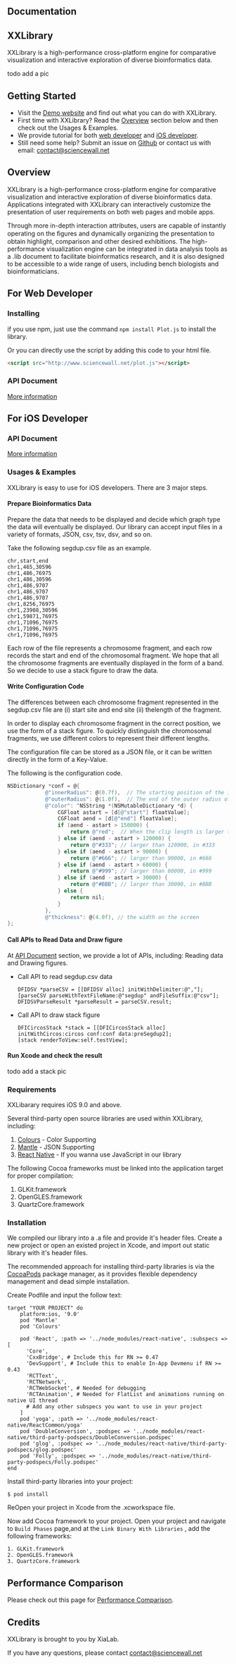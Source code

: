 ## Documentation

## XXLibrary

XXLibrary is a high-performance cross-platform engine for comparative visualization and interactive exploration of diverse bioinformatics data.

todo add a pic

## Getting Started

- Visit the [Demo website]() and find out what you can do with XXLibrary.
- First time with XXLibrary? Read the [Overview](#overview) section below and then check out the Usages & Examples. 
- We provide tutorial for both [web developer](#for-web-developer) and [iOS developer](#for-ios-developer).
- Still need some help? Submit an issue on [Github](https://github.com/XiaLab/dataviz/issues) or contact us with email: contact@sciencewall.net 

## Overview

XXLibrary is a high-performance cross-platform engine for comparative visualization and interactive exploration of diverse bioinformatics data. Applications integrated with XXLibrary can interactively customize the presentation of user requirements on both web pages and mobile apps. 

Through more in-depth interaction attributes, users are capable of instantly operating on the ﬁgures and dynamically organizing the presentation to obtain highlight, comparison and other desired exhibitions. The high-performance visualization engine can be integrated in data analysis tools as a .lib document to facilitate bioinformatics research, and it is also designed to be accessible to a wide range of users, including bench biologists and bioinformaticians.

## For Web Developer

### Installing

if you use npm, just use the command `npm install Plot.js` to install the library.

Or you can directly use the script by adding this code to your html file. 

```html
<script src="http://www.sciencewall.net/plot.js"></script>
```

### API Document 

[More information](Web/README.md)

## For iOS Developer

### API Document

[More information](iOS/README.md)

### Usages & Examples

XXLibrary is easy to use for iOS developers. There are 3 major steps.

#### Prepare Bioinformatics Data

Prepare the data that needs to be displayed and decide which graph type the data will eventually be displayed. Our library can accept input files in a variety of formats, JSON, csv, tsv, dsv, and so on.

Take the following segdup.csv file as an example.

````
chr,start,end
chr1,465,30596
chr1,486,76975
chr1,486,30596
chr1,486,9707
chr1,486,9707
chr1,486,9707
chr1,8256,76975
chr1,23908,30596
chr1,59871,76975
chr1,71096,76975
chr1,71096,76975
chr1,71096,76975
````

Each row of the file represents a chromosome fragment, and each row records the start and end of the chromosomal fragment. We hope that all the chromosome fragments are eventually displayed in the form of a band. So we decide to use a stack figure to draw the data.

#### Write Configuration Code

The differences between each chromosome fragment represented in the segdup.csv file are (i) start site and end site (ii) thelength of the fragment. 

In order to display each chromosome fragment in the correct position, we use the form of a stack figure. To quickly distinguish the chromosomal fragments, we use different colors to represent their different lengths.

The configuration file can be stored as a JSON file, or it can be written directly in the form of a Key-Value.

The following is the configuration code.

````objective-c
NSDictionary *conf = @{
            @"innerRadius": @(0.7f),  // The starting position of the inner radius of Stack
            @"outerRadius": @(1.0f),  // The end of the outer radius of Stack
            @"color": ^NSString *(NSMutableDictionary *d) {
                CGFloat astart = [d[@"start"] floatValue];
                CGFloat aend = [d[@"end"] floatValue];
                if (aend - astart > 150000) {
                    return @"red";  // When the clip length is larger than 150000, the clip is displayed in red
                } else if (aend - astart > 120000) {
                    return @"#333"; // larger than 120000, in #333
                } else if (aend - astart > 90000) {
                    return @"#666"; // larger than 90000, in #666
                } else if (aend - astart > 60000) {
                    return @"#999"; // larger than 60000, in #999
                } else if (aend - astart > 30000) {
                    return @"#BBB"; // larger than 30000, in #BBB
                } else {
                    return nil;
                }
            },
            @"thickness": @(4.0f), // the width on the screen
};
````

#### Call APIs to Read Data and Draw figure

At [API Document](#api-document-1) section, we provide a lot of APIs, including: Reading data and Drawing figures.

- Call API to read segdup.csv data

  ````
  DFIDSV *parseCSV = [[DFIDSV alloc] initWithDelimiter:@","];
  [parseCSV parseWithTextFileName:@"segdup" andFileSuffix:@"csv"];
  DFIDSVParseResult *parseResult = parseCSV.result;
  ````

- Call API to draw stack figure

  ````
  DFICircosStack *stack = [[DFICircosStack alloc] initWithCircos:circos conf:conf data:preSegdup2];
  [stack renderToView:self.testView];
  ````

#### Run Xcode and check the result

todo add a stack pic

### Requirements

XXLibarary requires iOS 9.0 and above.

Several third-party open source libraries are used within XXLibrary, including:

1. [Colours](https://github.com/bennyguitar/Colours) - Color Supporting
2. [Mantle](https://github.com/Mantle/Mantle) - JSON Supporting
3. [React Native](https://github.com/facebook/react-native) - If you wanna use JavaScript in our library

The following Cocoa frameworks must be linked into the application target for proper compilation:

1. GLKit.framework
2. OpenGLES.framework
3. QuartzCore.framework

### Installation

We compiled our library into a .a file and provide it's header files. Create a new project or open an existed project in Xcode, and import out static library with it's header files.

The recommended approach for installing third-party libraries is via the [CocoaPods](https://cocoapods.org/) package manager, as  it provides flexible dependency management and dead simple installation.

Create Podfile and input the follow text:

````
target "YOUR PROJECT" do
	platform:ios, '9.0'
	pod 'Mantle'
	pod 'Colours'
	
	pod 'React', :path => '../node_modules/react-native', :subspecs => [
      'Core',
      'CxxBridge', # Include this for RN >= 0.47
      'DevSupport', # Include this to enable In-App Devmenu if RN >= 0.43
      'RCTText',
      'RCTNetwork',
      'RCTWebSocket', # Needed for debugging
      'RCTAnimation', # Needed for FlatList and animations running on native UI thread
      # Add any other subspecs you want to use in your project
    ]
    pod 'yoga', :path => '../node_modules/react-native/ReactCommon/yoga'
    pod 'DoubleConversion', :podspec => '../node_modules/react-native/third-party-podspecs/DoubleConversion.podspec'
    pod 'glog', :podspec => '../node_modules/react-native/third-party-podspecs/glog.podspec'
    pod 'Folly', :podspec => '../node_modules/react-native/third-party-podspecs/Folly.podspec'
end
````

Install third-party libraries into your project:

````
$ pod install
````

ReOpen your project in Xcode from the .xcworkspace file.

Now add Cocoa framework to your project. Open your project and navigate to `Build Phases` page,and at the `Link Binary With Libraries` , add the following frameworks:

````
1. GLKit.framework
2. OpenGLES.framework
3. QuartzCore.framework
````

## Performance Comparison

Please check out this page for [Performance Comparison](Performance.md).

## Credits

XXLibrary is brought to you by XiaLab.

If you have any questions, please contact contact@sciencewall.net